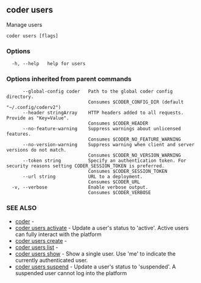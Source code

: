 ## coder users

Manage users

```
coder users [flags]
```

### Options

```
  -h, --help   help for users
```

### Options inherited from parent commands

```
      --global-config coder   Path to the global coder config directory.
                              Consumes $CODER_CONFIG_DIR (default "~/.config/coderv2")
      --header stringArray    HTTP headers added to all requests. Provide as "Key=Value".
                              Consumes $CODER_HEADER
      --no-feature-warning    Suppress warnings about unlicensed features.
                              Consumes $CODER_NO_FEATURE_WARNING
      --no-version-warning    Suppress warning when client and server versions do not match.
                              Consumes $CODER_NO_VERSION_WARNING
      --token string          Specify an authentication token. For security reasons setting CODER_SESSION_TOKEN is preferred.
                              Consumes $CODER_SESSION_TOKEN
      --url string            URL to a deployment.
                              Consumes $CODER_URL
  -v, --verbose               Enable verbose output.
                              Consumes $CODER_VERBOSE
```

### SEE ALSO

- [coder](coder.md) -
- [coder users activate](coder_users_activate.md) - Update a user's status to 'active'. Active users can fully interact with the platform
- [coder users create](coder_users_create.md) -
- [coder users list](coder_users_list.md) -
- [coder users show](coder_users_show.md) - Show a single user. Use 'me' to indicate the currently authenticated user.
- [coder users suspend](coder_users_suspend.md) - Update a user's status to 'suspended'. A suspended user cannot log into the platform
